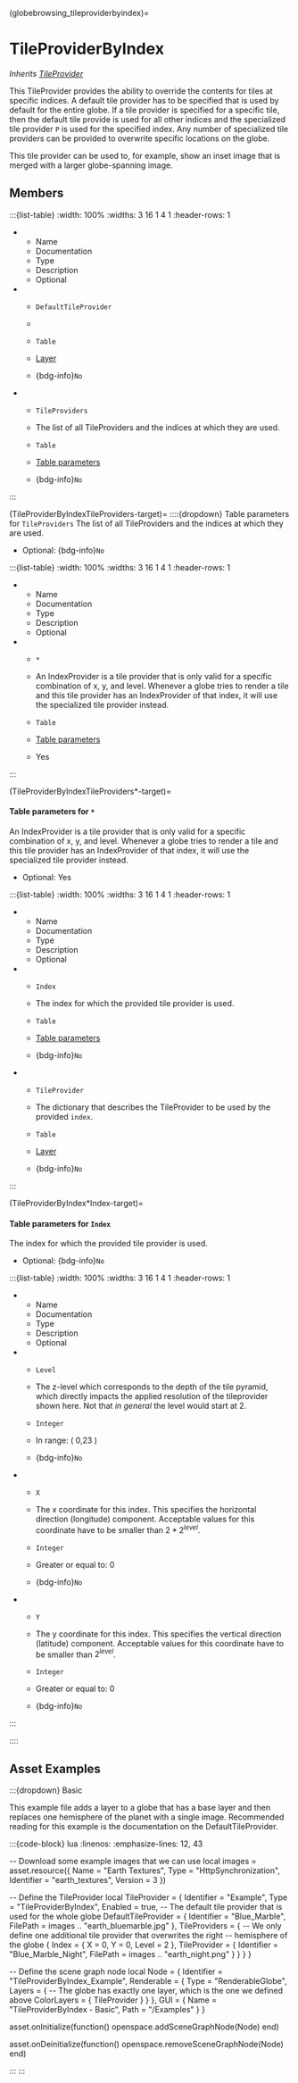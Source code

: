 



(globebrowsing_tileproviderbyindex)=
# TileProviderByIndex

_Inherits [TileProvider](#TileProvider)_

This TileProvider provides the ability to override the contents for tiles at specific indices. A default tile provider has to be specified that is used by default for the entire globe. If a tile provider is specified for a specific tile, then the default tile provide is used for all other indices and the specialized tile provider `P` is used for the specified index. Any number of specialized tile providers can be provided to overwrite specific locations on the globe.

This tile provider can be used to, for example, show an inset image that is merged with a larger globe-spanning image.


## Members


:::{list-table}
:width: 100%
:widths: 3 16 1 4 1
:header-rows: 1
*   - Name
    - Documentation
    - Type
    - Description
    - Optional

*   - `DefaultTileProvider`
    - 
    - `Table`
    
    - [Layer](#globebrowsing_layer)
    
    - {bdg-info}`No`
    
*   - `TileProviders`
    - The list of all TileProviders and the indices at which they are used.
    - `Table`
    
    -   [Table parameters](#TileProviderByIndexTileProviders-target) 
    
    - {bdg-info}`No`
    
:::









(TileProviderByIndexTileProviders-target)=
::::{dropdown} Table parameters for `TileProviders`
The list of all TileProviders and the indices at which they are used.


* Optional: {bdg-info}`No`


:::{list-table}
:width: 100%
:widths: 3 16 1 4 1
:header-rows: 1
*   - Name
    - Documentation
    - Type
    - Description
    - Optional

*   - `*`
    - An IndexProvider is a tile provider that is only valid for a specific combination of x, y, and level. Whenever a globe tries to render a tile and this tile provider has an IndexProvider of that index, it will use the specialized tile provider instead.
    - `Table`
    
    -   [Table parameters](#TileProviderByIndexTileProviders*-target) 
    
    - Yes
    
:::



(TileProviderByIndexTileProviders*-target)=
#### Table parameters for `*`
An IndexProvider is a tile provider that is only valid for a specific combination of x, y, and level. Whenever a globe tries to render a tile and this tile provider has an IndexProvider of that index, it will use the specialized tile provider instead.


* Optional: Yes


:::{list-table}
:width: 100%
:widths: 3 16 1 4 1
:header-rows: 1
*   - Name
    - Documentation
    - Type
    - Description
    - Optional

*   - `Index`
    - The index for which the provided tile provider is used.
    - `Table`
    
    -   [Table parameters](#TileProviderByIndex*Index-target) 
    
    - {bdg-info}`No`
    
*   - `TileProvider`
    - The dictionary that describes the TileProvider to be used by the provided `index`.
    - `Table`
    
    - [Layer](#globebrowsing_layer)
    
    - {bdg-info}`No`
    
:::



(TileProviderByIndex*Index-target)=
#### Table parameters for `Index`
The index for which the provided tile provider is used.


* Optional: {bdg-info}`No`


:::{list-table}
:width: 100%
:widths: 3 16 1 4 1
:header-rows: 1
*   - Name
    - Documentation
    - Type
    - Description
    - Optional

*   - `Level`
    - The z-level which corresponds to the depth of the tile pyramid, which directly impacts the applied resolution of the tileprovider shown here. Not that _in general_ the level would start at 2.
    - `Integer`
    
    - In range: ( 0,23 ) 
    
    - {bdg-info}`No`
    
*   - `X`
    - The x coordinate for this index. This specifies the horizontal direction (longitude) component. Acceptable values for this coordinate have to be smaller than $2 * 2^{level}$.
    - `Integer`
    
    - Greater or equal to: 0 
    
    - {bdg-info}`No`
    
*   - `Y`
    - The y coordinate for this index. This specifies the vertical direction (latitude) component. Acceptable values for this coordinate have to be smaller than $2^{level}$.
    - `Integer`
    
    - Greater or equal to: 0 
    
    - {bdg-info}`No`
    
:::





::::




## Asset Examples


:::{dropdown} Basic

This example file adds a layer to a globe that has a base layer and then replaces one
hemisphere of the planet with a single image. Recommended reading for this example is
the documentation on the DefaultTileProvider.

:::{code-block} lua
:linenos:
:emphasize-lines: 12, 43

-- Download some example images that we can use
local images = asset.resource({
  Name = "Earth Textures",
  Type = "HttpSynchronization",
  Identifier = "earth_textures",
  Version = 3
})

-- Define the TileProvider
local TileProvider = {
  Identifier = "Example",
  Type = "TileProviderByIndex",
  Enabled = true,
  -- The default tile provider that is used for the whole globe
  DefaultTileProvider = {
    Identifier = "Blue_Marble",
    FilePath = images .. "earth_bluemarble.jpg"
  },
  TileProviders = {
    -- We only define one additional tile provider that overwrites the right
    -- hemisphere of the globe
    {
      Index = { X = 0, Y = 0, Level = 2 },
      TileProvider = {
        Identifier = "Blue_Marble_Night",
        FilePath = images .. "earth_night.png"
      }
    }
  }
}

-- Define the scene graph node
local Node = {
  Identifier = "TileProviderByIndex_Example",
  Renderable = {
    Type = "RenderableGlobe",
    Layers = {
      -- The globe has exactly one layer, which is the one we defined above
      ColorLayers = { TileProvider }
    }
  },
  GUI = {
    Name = "TileProviderByIndex - Basic",
    Path = "/Examples"
  }
}

asset.onInitialize(function()
  openspace.addSceneGraphNode(Node)
end)

asset.onDeinitialize(function()
  openspace.removeSceneGraphNode(Node)
end)

:::
:::


